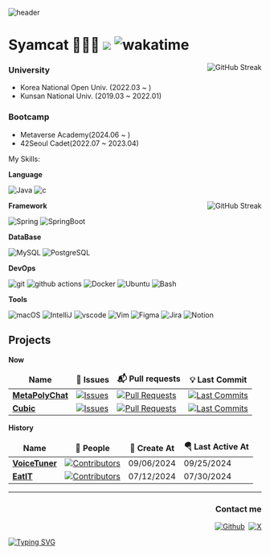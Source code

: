 ![header](https://capsule-render.vercel.app/api?type=waving&height=250&color=gradient&text=Syamcat's%20github&section=header&textBg=false&fontSize=60&fontAlign=70&fontAlignY=31&animation=fadeIn)
# Syamcat 🧑🏻‍💻 ![](https://visitor-badge.laobi.icu/badge?page_id=syamcat.readme) ![wakatime](https://wakatime.com/badge/user/1cf75f2c-c73f-4493-b9ab-6e0a11fa7fdb.svg)

<picture>
  <a href="https://git.io/streak-stats"><img id="streak-stats" src="https://streak-stats.demolab.com?user=syamcat&theme=tokyonight&hide_border=true&border_radius=3&locale=en&date_format=%5BY%20%5DM%20j&card_width=400&card_height=180" alt="GitHub Streak" align=right /></a>
</picture>

### University

- Korea National Open Univ. (2022.03 ~ )
- Kunsan National Univ. (2019.03 ~ 2022.01)

### Bootcamp

- Metaverse Academy(2024.06 ~ )
- 42Seoul Cadet(2022.07 ~ 2023.04)

My Skills:

**Language**

<p>
  <img alt="Java" src="https://img.shields.io/badge/Java-007396?style=flat" />
  <img alt="c" src="https://img.shields.io/badge/C-A8B9CC?style=flat&logo=c&logoColor=white" />
</p>

<picture>
  <a href="https://git.io/streak-stats"><img src="https://github-readme-stats.vercel.app/api/top-langs/?username=syamcat&layout=compact&theme=tokyonight&hide_border=true" alt="GitHub Streak" align=right /></a>
</picture>

**Framework**

<p>
  <img alt="Spring" src="https://img.shields.io/badge/Spring-6DB33F?style=flat&logo=spring&logoColor=white" />
  <img alt="SpringBoot" src="https://img.shields.io/badge/SpringBoot-6DB33F?style=flat&logo=springboot&logoColor=white" />
</p>

**DataBase**

<p>
  <img alt="MySQL" src="https://img.shields.io/badge/MySQL-4479A1?style=flat&logo=MySQL&logoColor=white" />
  <img alt="PostgreSQL" src="https://img.shields.io/badge/PostgreSQL-4169E1?style=flat&logo=postgresql&logoColor=white" />
</p>

**DevOps**

<p>
  <img alt="git" src="https://img.shields.io/badge/Git-F05032?style=flat&logo=git&logoColor=white" />
  <img alt="github actions"
    src="https://img.shields.io/badge/-Github_Actions-2088FF?style=flat&logo=github-actions&logoColor=white" />
  <img alt="Docker" src="https://img.shields.io/badge/Docker-46a2f1?style=flat&logo=docker&logoColor=white" />
  <img alt="Ubuntu" src="https://img.shields.io/badge/Ubuntu-E95420?style=flat&logo=ubuntu&logoColor=white" />
  <img alt="Bash" src="https://img.shields.io/badge/Bash-4EAA25?style=flat&logo=gnubash&logoColor=white" />
</p>

**Tools**

<p>
  <img alt="macOS" src="https://img.shields.io/badge/-macOS-333?style=flat&logo=apple&logoColor=white" />
  <img alt="IntelliJ" src="https://img.shields.io/badge/IntelliJ-000000?style=flat&logo=intellijidea&logoColor=white" />
  <img alt="vscode" src="https://img.shields.io/badge/Visual%20Studio%20Code-blue?style=flat&logo=visual-studio-code&logoColor=ffffff" />
  <img alt="Vim" src="https://img.shields.io/badge/Vim-019733?style=flat&logo=vim&logoColor=white" />
  <img alt="Figma" src="https://img.shields.io/badge/Figma-F24E1E?style=flat&logo=figma&logoColor=white" />
  <img alt="Jira" src="https://img.shields.io/badge/Jira-0052CC?style=flat&logo=jira&logoColor=white" />
  <img alt="Notion" src="https://img.shields.io/badge/Notion-000000?style=flat&logo=notion&logoColor=white" />
</p>


## Projects

**Now**

<table><thead align=center><tr border: none;><td><b>Name</b></td><td><b>🔔 Issues</b></td><td><b>📬 Pull requests</b></td><td><b>💡 Last Commit</b></td></tr></thead><tbody><tr><td><a href=https://github.com/MetaPolyChat/PolyChat-BE><b>MetaPolyChat</b></a></td><td><a href=https://github.com/MetaPolyChat/PolyChat-BE/issues target=_blank><img alt=Issues src="https://img.shields.io/github/issues/MetaPolyChat/PolyChat-BE?style=flat&labelColor=343b41"></a></td><td><a href=https://github.com/MetaPolyChat/PolyChat-BE/pulls target=_blank><img alt="Pull Requests"src="https://img.shields.io/github/issues-pr/MetaPolyChat/PolyChat-BE?style=flat&labelColor=343b41"></a></td><td><a href=https://github.com/MetaPolyChat/PolyChat-BE/commits target=_blank><img alt="Last Commits"src="https://img.shields.io/github/last-commit/MetaPolyChat/PolyChat-BE?style=flat&labelColor=343b41"></a></tr><td><a href=https://github.com/Mtvs-FinalProject/backend><b>Cubic</b></a></td><td><a href=https://github.com/Mtvs-FinalProject/backend/issues target=_blank><img alt=Issues src="https://img.shields.io/github/issues/Mtvs-FinalProject/backend?style=flat&labelColor=343b41"></a></td><td><a href=https://github.com/Mtvs-FinalProject/backend/pulls target=_blank><img alt="Pull Requests"src="https://img.shields.io/github/issues-pr/Mtvs-FinalProject/backend?style=flat&labelColor=343b41"></a></td><td><a href=https://github.com/Mtvs-FinalProject/backend/commits target=_blank><img alt="Last Commits"src="https://img.shields.io/github/last-commit/Mtvs-FinalProject/backend?style=flat&labelColor=343b41"></a></td></tr><tr></tr></tbody></table>

**History**

<table><thead align=center><tr border: none;><td><b>Name</b></td><td><b>👥 People</b></td><td><b>🛫 Create At</b></td><td><b>🪂 Last Active At</b></td></tr></thead><tbody><tr><td><a href=https://github.com/MTVS-VoiceTuner/VoiceTuner-BackEnd-BE target=_blank><b>VoiceTuner</b></a></td><td><a href=https://github.com/MTVS-VoiceTuner/VoiceTuner-BackEnd-BE/contributors target=_blank><img alt="Contributors" src="https://img.shields.io/github/contributors/MTVS-VoiceTuner/VoiceTuner-BackEnd-BE
?style=flat&labelColor=343b41"></a></td><td>09/06/2024</td><td>09/25/2024</td></tr><tr><td><a href=https://github.com/Practice-i5/EatIT target=_blank><b>EatIT</b></a> <a href=https://react-typewriter.vercel.app/ target=_blank></a></td><td><a href=https://github.com/Practice-i5/EatIT/contributors target=_blank><img alt="Contributors" src="https://img.shields.io/github/contributors/Practice-i5/EatIT
?style=flat&labelColor=343b41"></a></td><td>07/12/2024</td><td>07/30/2024</td></tr></tr></tbody></table>

<hr>
<h3 align=right>Contact me</h3>

<p align=right><a href="https://github.com/syamcat" target="_blank"><img alt="Github" src="https://img.shields.io/badge/GitHub-%2312100E.svg?&style=for-the-badge&logo=Github&logoColor=white" /></a> <a href="https://www.linkedin.com/in/도현-김-a86136271/?locale=ja_JP"><img alt="" src='https://img.shields.io/badge/LinkedIn-0A66C2.svg?&style=for-the-badge&logo=linkedin&logoColor=white' /></a> <a href="https://x.com/Gaon333" target="_blank"><img alt="X" src="https://img.shields.io/badge/X-000000.svg?&style=for-the-badge&logo=x&logoColor=white" target="_blank"/> </a>

<a href="https://git.io/typing-svg"><img src="https://readme-typing-svg.demolab.com?font=Fira+Code&pause=1000&center=true&vCenter=true&width=435&lines=Thank+you+for+visiting+my+GitHub" alt="Typing SVG" align=center /></a>



